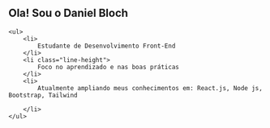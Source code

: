 
<body>
    <h2><strong>Ola! Sou o Daniel Bloch</strong></h2>

    <ul>
        <li>
            Estudante de Desenvolvimento Front-End
        </li>
        <li class="line-height">
            Foco no aprendizado e nas boas práticas
        </li>
        <li>
            Atualmente ampliando meus conhecimentos em: React.js, Node js, Bootstrap, Tailwind

        </li>
    </ul>
</body>

</html>
